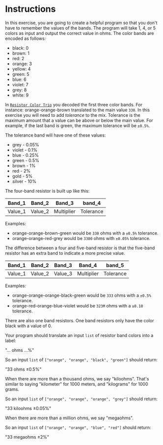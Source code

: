 # Instructions

In this exercise, you are going to create a helpful program so that you don't have to remember the values of the bands.
The program will take 1, 4, or 5 colors as input and output the correct value in ohms.
The color bands are encoded as follows:

- black: 0
- brown: 1
- red: 2
- orange: 3
- yellow: 4
- green: 5
- blue: 6
- violet: 7
- grey: 8
- white: 9

In [`Resistor Color Trio`][resistor-color-trio-exercie] you decoded the first three color bands.
For instance: orange-orange-brown translated to the main value `330`.
In this exercise you will need to add _tolerance_ to the mix.
Tolerance is the maximum amount that a value can be above or below the main value.
For example, if the last band is green, the maximum tolerance will be `±0.5%`.

The tolerance band will have one of these values:

- grey - 0.05%
- violet - 0.1%
- blue - 0.25%
- green - 0.5%
- brown - 1%
- red - 2%
- gold - 5%
- silver - 10%

The four-band resistor is built up like this:

| Band_1  | Band_2  | Band_3     | band_4    |
| ------- | ------- | ---------- | --------- |
| Value_1 | Value_2 | Multiplier | Tolerance |

Examples:

- orange-orange-brown-green would be `330` ohms with a `±0.5%` tolerance.
- orange-orange-red-grey would be `3300` ohms with `±0.05%` tolerance.

The difference between a four and five-band resistor is that the five-band resistor has an extra band to indicate a more precise value.

| Band_1  | Band_2  | Band_3  | Band_4     | band_5    |
| ------- | ------- | ------- | ---------- | --------- |
| Value_1 | Value_2 | Value_3 | Multiplier | Tolerance |

Examples:

- orange-orange-orange-black-green would be `333` ohms with a `±0.5%` tolerance.
- orange-red-orange-blue-violet would be `323M` ohms with a `±0.10` tolerance.

There are also one band resistors.
One band resistors only have the color black with a value of 0.


Your program should translate an input `list` of resistor band colors into a label:

"... ohms ...%"

So an input `list` of `["orange", "orange", "black", "green"]` should return:

"33 ohms ±0.5%"

When there are more than a thousand ohms, we say "kiloohms".
 That's similar to saying "kilometer" for 1000 meters, and "kilograms" for 1000 grams.

So an input `list` of `["orange", "orange", "orange", "grey"]` should return:

"33 kiloohms ±0.05%"

When there are more than a million ohms, we say "megaohms".

So an input `list` of `["orange", "orange", "blue", "red"]` should return:

"33 megaohms ±2%"

[resistor-color-trio-exercie]: https://exercism.org/tracks/python/exercises/resistor-color-trio